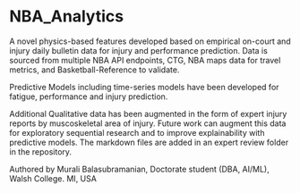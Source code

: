 # NBA_Analytics 
A novel physics-based features developed based on empirical on-court and injury daily bulletin data for injury and performance prediction. Data is sourced from multiple NBA API endpoints, CTG, NBA maps data for travel metrics, and Basketball-Reference to validate. 

Predictive Models including time-series models have been developed for fatigue, performance and injury prediction.

Additional Qualitative data has been augmented in the form of expert injury reports by muscoskeletal area of injury. Future work can augment this data for exploratory sequential research and to improve explainability with predictive models. The markdown files are added in an expert review folder in the repository.

Authored by Murali Balasubramanian, Doctorate student (DBA, AI/ML), Walsh College. MI, USA
